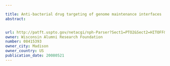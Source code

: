 ```yaml
---

title: Anti-bacterial drug targeting of genome maintenance interfaces
abstract: 


url: http://patft.uspto.gov/netacgi/nph-Parser?Sect1=PTO2&Sect2=HITOFF&p=1&u=%2Fnetahtml%2FPTO%2Fsearch-adv.htm&r=1&f=G&l=50&d=PALL&S1=08415393&OS=08415393&RS=08415393
owner: Wisconsin Alumni Research Foundation
number: 08415393
owner_city: Madison
owner_country: US
publication_date: 20080521
---
```

